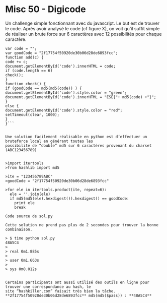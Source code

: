 # Misc 50 - Digicode

Un challenge simple fonctionnant avec du javascript. Le but est de trouver le code.
Après avoir analysé le code (cf figure X), on voit qu’il suffit simple de réaliser un brute
force sur 6 caractères avec 12 possibilités pour chaque caractère.

```
var code = "";
var goodCode = "2f17754f50920de30b06d28de6893fcc";
function add(c) {
code += c;
document.getElementById('code').innerHTML = code;
if (code.length == 6)
check();
}
function check() {
if (goodCode == md5(md5(code)) ) {
document.getElementById('code').style.color = "green";
document.getElementById('code').innerHTML = "ESE{"+ md5(code) +"}";
}
else {
document.getElementById('code').style.color = "red";
setTimeout(clear, 1000);
}
}```


Une solution facilement réalisable en python est d’effectuer un bruteforce local en générant toutes les
possibilité de “double” md5 sur 6 caractères provenant du charset (ABC123456789)


>import itertools
>from hashlib import md5

>ite = "123456789ABC"
>goodCode = "2f17754f50920de30b06d28de6893fcc"

>for ele in itertools.product(ite, repeat=6):
  ele = ''.join(ele)
  if md5(md5(ele).hexdigest()).hexdigest() == goodCode:
    print ele
    break

Code source de sol.py

Cette solution ne prend pas plus de 2 secondes pour trouver la bonne combinaison.

> $ time python sol.py
48A5C4
>
> real 0m1.885s
> 
> user 0m1.663s
> 
> sys 0m0.012s


Certains participants ont aussi utilisé des outils en ligne pour trouver une correspondance au hash, le
site “hashkiller.com” faisait très bien la tâche.
**2f17754f50920de30b06d28de6893fcc** md5(md5($pass)) : **48A5C4**
